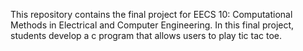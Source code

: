 This repository contains the final project for EECS 10: Computational Methods in Electrical and Computer Engineering. In this final project, students develop a c program that allows users to play tic tac toe. 
